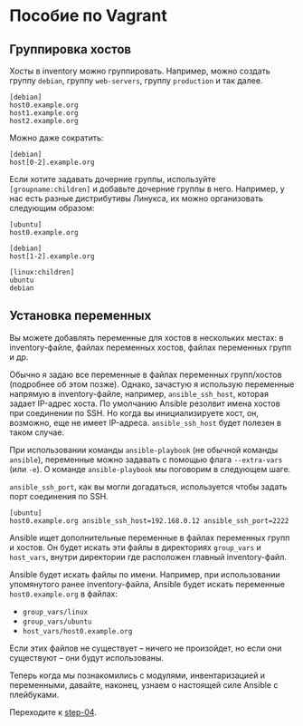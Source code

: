 Пособие по Vagrant
================

Группировка хостов
--------------

Хосты в inventory можно группировать. Например, можно создать группу `debian`, группу `web-servers`, группу `production` и так далее.

    [debian]
    host0.example.org
    host1.example.org
    host2.example.org

Можно даже сократить:

    [debian]
    host[0-2].example.org

Если хотите задавать дочерние группы, используйте `[groupname:children]` и добавьте дочерние группы в него. Например, у нас есть разные дистрибутивы Линукса, их можно организовать следующим образом:

    [ubuntu]
    host0.example.org

    [debian]
    host[1-2].example.org

    [linux:children]
    ubuntu
    debian

Установка переменных
-----------------

Вы можете добавлять переменные для хостов в нескольких местах: в inventory-файле, файлах переменных хостов, файлах переменных групп и др.

Обычно я задаю все переменные в файлах переменных групп/хостов (подробнее об этом позже). Однако, зачастую я использую переменные напрямую в inventory-файле, например, `ansible_ssh_host`, которая задает IP-адрес хоста. По умолчанию Ansible резолвит имена хостов при соединении по SSH. Но когда вы инициализируете хост, он, возможно, еще не имеет IP-адреса. `ansible_ssh_host` будет полезен в таком случае.

При использовании команды `ansible-playbook` (не обычной команды `ansible`), переменные можно задавать с помощью флага `--extra-vars` (или `-e`). О команде `ansible-playbook` мы поговорим в следующем шаге.

`ansible_ssh_port`, как вы могли догадаться, используется чтобы задать порт соединения по SSH.

    [ubuntu]
    host0.example.org ansible_ssh_host=192.168.0.12 ansible_ssh_port=2222

Ansible ищет дополнительные переменные в файлах переменных групп и хостов. Он будет искать эти файлы в директориях `group_vars` и `host_vars`, внутри директории где расположен главный inventory-файл.

Ansible будет искать файлы по имени. Например, при использовании упомянутого ранее inventory-файла, Ansible будет искать переменные `host0.example.org` в файлах:

- `group_vars/linux`
- `group_vars/ubuntu`
- `host_vars/host0.example.org`

Если этих файлов не существует – ничего не произойдет, но если они существуют – они будут использованы.

Теперь когда мы познакомились с модулями, инвентаризацией и переменными, давайте, наконец, узнаем о настоящей силе Ansible с плейбуками.

Переходите к [step-04](https://github.com/leucos/freetonik/ansible-tuto-rus/tree/master/step-04).



